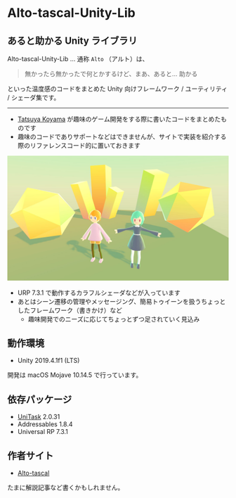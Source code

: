 
# Alto-tascal-Unity-Lib

## あると助かる Unity ライブラリ

Alto-tascal-Unity-Lib … 通称 `Alto` （アルト）は、

> 無かったら無かったで何とかするけど、まあ、あると… 助かる

といった温度感のコードをまとめた Unity 向けフレームワーク / ユーティリティ / シェーダ集です。

____

- [Tatsuya Koyama](https://twitter.com/tatsuya_koyama) が趣味のゲーム開発をする際に書いたコードをまとめたものです
- 趣味のコードでありサポートなどはできませんが、サイトで実装を紹介する際のリファレンスコード的に置いておきます

![](Docs/img/cubic-color-shader.jpg)

- URP 7.3.1 で動作するカラフルシェーダなどが入っています
- あとはシーン遷移の管理やメッセージング、簡易トゥイーンを扱うちょっとしたフレームワーク（書きかけ）など
  - 趣味開発でのニーズに応じてちょっとずつ足されていく見込み


## 動作環境

- Unity 2019.4.1f1 (LTS)

開発は macOS Mojave 10.14.5 で行っています。


## 依存パッケージ

- [UniTask](https://github.com/Cysharp/UniTask) 2.0.31
- Addressables 1.8.4
- Universal RP 7.3.1


## 作者サイト

- [Alto-tascal](https://tatsuya-koyama.com/)

たまに解説記事など書くかもしれません。
